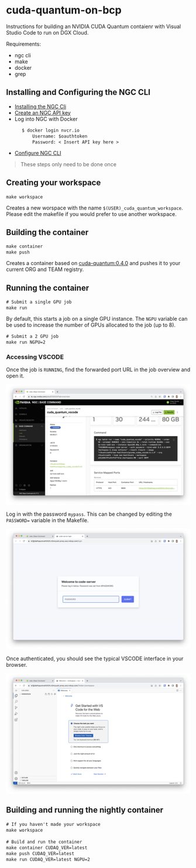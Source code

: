 # cuda-quantum-on-bcp

Instructions for building an NVIDIA CUDA Quantum contaienr with Visual Studio Code to run on DGX Cloud.

Requirements:
- ngc cli
- make
- docker
- grep

## Installing and Configuring the NGC CLI

- [Installing the NGC Cli](https://docs.nvidia.com/base-command-platform/user-guide/index.html#installing-ngc-cli)
- [Create an NGC API key](https://docs.nvidia.com/base-command-platform/user-guide/index.html#generating-api-key)
- Log into NGC with Docker
```
      $ docker login nvcr.io
          Username: $oauthtoken
          Password: < Insert API key here >
```
- [Configure NGC CLI](https://docs.nvidia.com/base-command-platform/user-guide/index.html#configuring-ngc-cli-for-use)

> These steps only need to be done once

## Creating your workspace

```
make workspace
```

Creates a new worspace with the name `$(USER)_cuda_quantum_workspace`.
Please edit the makefile if you would prefer to use another workspace.

## Building the container

```
make container
make push
```

Creates a container based on [cuda-quantum:0.4.0](https://catalog.ngc.nvidia.com/orgs/nvidia/containers/cuda-quantum) and pushes it to your current ORG and TEAM registry.

## Running the container

```
# Submit a single GPU job
make run
```

By default, this starts a job on a single GPU instance.
The `NGPU` variable can be used to increase the number of GPUs allocated to the job (up to 8).

```
# Submit a 2 GPU job
make run NGPU=2
```

### Accessing VSCODE

Once the job is `RUNNING`, find the forwarded port URL in the job overview and open it.

![job overview](images/cudaq_job_overview.png)

Log in with the password `mypass`. This can be changed by editing the `PASSWORD=` variable in the Makefile.

![login screen](images/cudaq_login.png)

Once authenticated, you should see the typical VSCODE interface in your browser.

![vscode](images/cudaq_vscode.png)

## Building and running the nightly container

```
# If you haven't made your workspace
make workspace

# Build and run the container
make container CUDAQ_VER=latest
make push CUDAQ_VER=latest
make run CUDAQ_VER=latest NGPU=2
```
